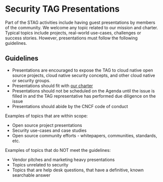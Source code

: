 # Security TAG Presentations

Part of the STAG activities include having guest presentations by members of the community.
We welcome any topic related to our mission and charter. Typical topics include projects,
real-world use-cases, challenges or success stories. However, presentations must follow the
following guidelines.

## Guidelines

- Presentations are encouraged to expose the TAG to cloud native open source projects, cloud native security concepts, and other cloud native or security groups.
- Presentations should fit with [our charter](https://github.com/cncf/tag-security/blob/main/governance/charter.md)
- Presentations should not be scheduled on the Agenda until the issue is filled in and the TAG representative has performed due diligence on the issue
- Presentations should abide by the CNCF code of conduct

Examples of topics that are within scope:

- Open source project presentations
- Security use-cases and case studies
- Open source community efforts - whitepapers, communities, standards, etc.

Examples of topics that do NOT meet the guidelines:

- Vendor pitches and marketing heavy presentations
- Topics unrelated to security
- Topics that are help desk questions, that have a definitive, known searchable answer
